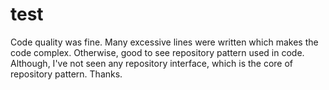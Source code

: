 # test

Code quality was fine. Many excessive lines were written which makes the code complex. Otherwise, good to see repository pattern used in code. 
Although, I've not seen any repository interface, which is the core of repository pattern. 
Thanks.
